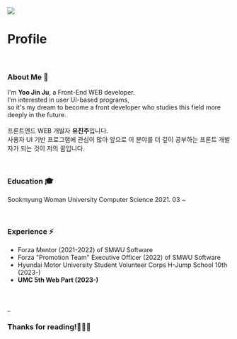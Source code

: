 <img src="https://capsule-render.vercel.app/api?type=waving&color=0:E56AB3,25:EF87BE,50:F9A3CB,75:FCBCD7,100:FFCEE6&height=300&section=header&text=Welcome%20to%20Jinju's%20GitHub%20!&animation=twinkling&fontSize=40&fontColor=ffffff" />

# Profile
<br>

### About Me 🌱
I'm <b>Yoo Jin Ju</b>, a Front-End WEB developer.<br>
I'm interested in user UI-based programs, <br>
so it's my dream to become a front developer who studies this field more deeply in the future.
<br><br>
프론트엔드 WEB 개발자 <b>유진주</b>입니다. <br>
사용자 UI 기반 프로그램에 관심이 많아 앞으로 이 분야를 더 깊이 공부하는 프론트 개발자가 되는 것이 저의 꿈입니다.

<br>

### Education 🎓
Sookmyung Woman University Computer Science 2021. 03 ~

<br>

### Experience ⚡
- Forza Mentor (2021-2022) of SMWU Software
- Forza "Promotion Team" Executive Officer (2022) of SMWU Software
- Hyundai Motor University Student Volunteer Corps H-Jump School 10th (2023-)
- **UMC 5th Web Part (2023-)**

<br>
<br>
_
<br>

### Thanks for reading!🙋🏻‍♀️
